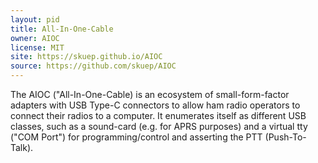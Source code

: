 ```yaml
---
layout: pid
title: All-In-One-Cable
owner: AIOC
license: MIT
site: https://skuep.github.io/AIOC
source: https://github.com/skuep/AIOC
---
```

The AIOC ("All-In-One-Cable) is an ecosystem of small-form-factor adapters with USB Type-C connectors to allow ham radio operators to connect their radios to a computer.
It enumerates itself as different USB classes, such as a sound-card (e.g. for APRS purposes) and a virtual tty ("COM Port") for programming/control and asserting the PTT (Push-To-Talk).
